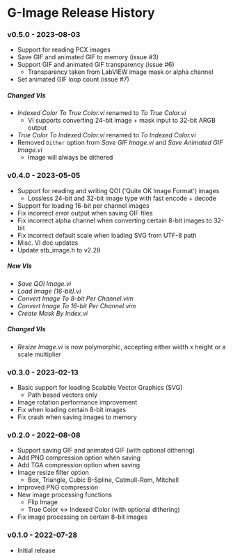 # G-Image Release History
### v0.5.0 - 2023-08-03
* Support for reading PCX images
* Save GIF and animated GIF to memory (issue #3)
* Support GIF and animated GIF transparency (issue #6)
    * Transparency taken from LabVIEW image mask or alpha channel
* Set animated GIF loop count (issue #7)

##### Changed VIs
* _Indexed Color To True Color.vi_ renamed to _To True Color.vi_
    * VI supports converting 24-bit image + mask input to 32-bit ARGB output
* _True Color To Indexed Color.vi_ renamed to _To Indexed Color.vi_
* Removed `Dither` option from _Save GIF Image.vi_ and _Save Animated GIF Image.vi_
    * Image will always be dithered

### v0.4.0 - 2023-05-05
* Support for reading and writing QOI ('Quite OK Image Format') images
    * Lossless 24-bit and 32-bit image type with fast encode + decode
* Support for loading 16-bit per channel images
* Fix incorrect error output when saving GIF files
* Fix incorrect alpha channel when converting certain 8-bit images to 32-bit
* Fix incorrect default scale when loading SVG from UTF-8 path
* Misc. VI doc updates
* Update stb_image.h to v2.28

##### New VIs
* _Save QOI Image.vi_
* _Load Image (16-bit).vi_
* _Convert Image To 8-bit Per Channel.vim_
* _Convert Image To 16-bit Per Channel.vim_
* _Create Mask By Index.vi_

##### Changed VIs
* _Resize Image.vi_ is now polymorphic, accepting either width x height or a scale multiplier

### v0.3.0 - 2023-02-13
* Basic support for loading Scalable Vector Graphics (SVG)
    * Path based vectors only
* Image rotation performance improvement
* Fix when loading certain 8-bit images
* Fix crash when saving images to memory

### v0.2.0 - 2022-08-08
* Support saving GIF and animated GIF (with optional dithering)
* Add PNG compression option when saving
* Add TGA compression option when saving
* Image resize filter option
    * Box, Triangle, Cubic B-Spline, Catmull-Rom, Mitchell
* Improved PNG compression
* New image processing functions
    * Flip Image
    * True Color <-> Indexed Color (with optional dithering)
* Fix image processing on certain 8-bit images

### v0.1.0 - 2022-07-28
* Initial release
